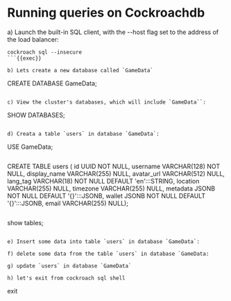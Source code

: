 # Running queries on Cockroachdb 

a) Launch the built-in SQL client, with the --host flag set to the address of the load balancer:

```
cockroach sql --insecure
```{{exec}}

b) Lets create a new database called `GameData`

```
CREATE DATABASE GameData;
```{{exec}}

c) View the cluster's databases, which will include `GameData``:

```
SHOW DATABASES;
```{{exec}}

d) Creata a table `users` in database `GameData`:

```
USE GameData;
```{{exec}}

```
CREATE TABLE users (
  id UUID NOT NULL,
  username VARCHAR(128) NOT NULL,
  display_name VARCHAR(255) NULL,
  avatar_url VARCHAR(512) NULL,
  lang_tag VARCHAR(18) NOT NULL DEFAULT 'en':::STRING,
  location VARCHAR(255) NULL,
  timezone VARCHAR(255) NULL,
  metadata JSONB NOT NULL DEFAULT '{}':::JSONB,
  wallet JSONB NOT NULL DEFAULT '{}':::JSONB,
  email VARCHAR(255) NULL);
```{{exec}}

```
show tables;
```{{exec}}

e) Insert some data into table `users` in database `GameData`:

f) delete some data from the table `users` in database `GameData: 

g) update `users` in database `GameData`

h) let's exit from cockroach sql shell
```
exit
```{{exec}}